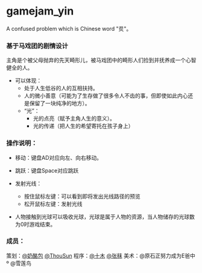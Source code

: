 # gamejam_yin
A confused problem which is Chinese word "烎"。 

### 基于马戏团的剧情设计
主角是个被父母抛弃的先天畸形儿，被马戏团中的畸形人们捡到并抚养成一个心智健全的人。
- 可以体现：
  - 处于人生低谷的人的互相扶持。
  - 人的微小善意（可能为了生存做了很多令人不齿的事，但即使如此内心还是保留了一块纯净的地方）。
  - “光”：
    - 光的点亮（赋予主角人生的意义）。
    - 光的传递（把人生的希望寄托在孩子身上）

### 操作说明：
- 移动：键盘AD对应向左、向右移动。
- 跳跃：键盘Space对应跳跃
- 发射光线：
  - 按住鼠标左键：可以看到即将发出光线路径的预览
  - 松开鼠标左键：发射光线
  
- 人物接触到光球可以吸收光球，光球是属于人物的资源，当人物储存的光球数为0时游戏结束。

### 成员：
策划：[@奶酪包](https://github.com/akatheater) [@ThouSun](https://github.com/ThouSun)
程序：[@十木](https://github.com/TenWoods) [@张秣](https://github.com/bitzhangmo)
美术：@原石正努力成为E爸中º @雪莲鸟
